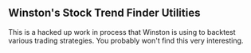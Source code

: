 Winston's Stock Trend Finder Utilities
--------------------------------------

This is a hacked up work in process that Winston is using to backtest various trading strategies.
You probably won't find this very interesting.



